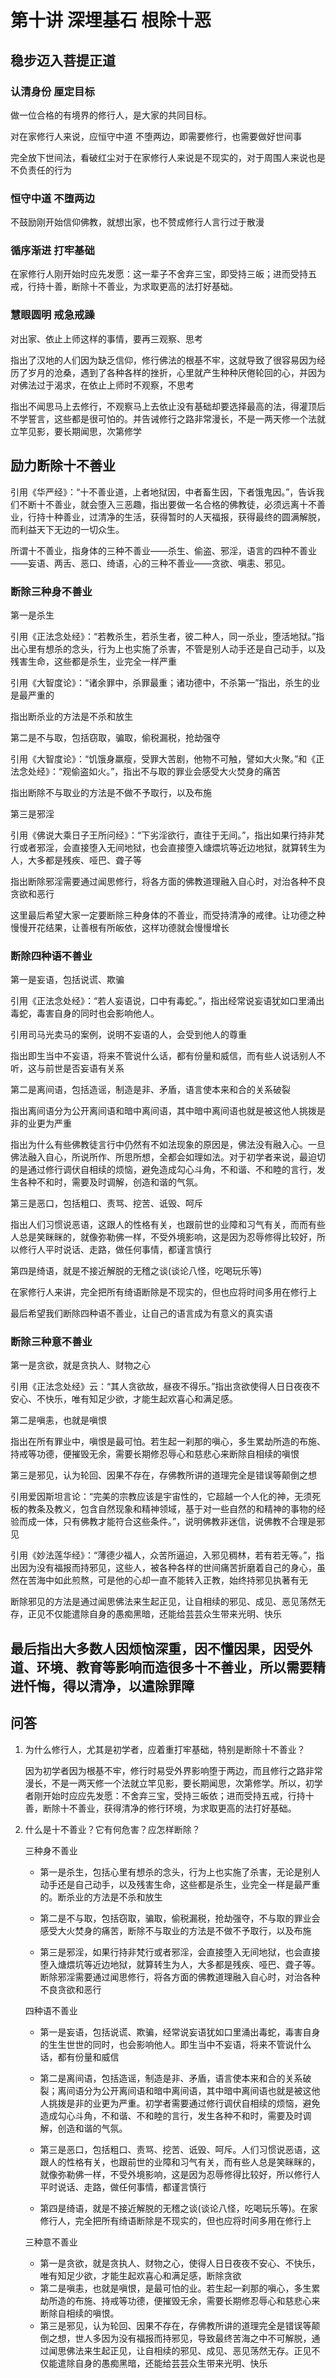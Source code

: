 # 第十讲 深埋基石 根除十恶

## 稳步迈入菩提正道

### 认清身份 厘定目标

做一位合格的有境界的修行人，是大家的共同目标。

对在家修行人来说，应恒守中道 不堕两边，即需要修行，也需要做好世间事

完全放下世间法，看破红尘对于在家修行人来说是不现实的，对于周围人来说也是不负责任的行为

### 恒守中道 不堕两边

不鼓励刚开始信仰佛教，就想出家，也不赞成修行人言行过于散漫

### 循序渐进 打牢基础

在家修行人刚开始时应先发愿：这一辈子不舍弃三宝，即受持三皈；进而受持五戒，行持十善，断除十不善业，为求取更高的法打好基础。

### 慧眼圆明 戒急戒躁

对出家、依止上师这样的事情，要再三观察、思考

指出了汉地的人们因为缺乏信仰，修行佛法的根基不牢，这就导致了很容易因为经历了岁月的沧桑，遇到了各种各样的挫折，心里就产生种种厌倦轮回的心，并因为对佛法过于渴求，在依止上师时不观察，不思考

指出不闻思马上去修行，不观察马上去依止没有基础却要选择最高的法，得灌顶后不学誓言，这些都是很可怕的。并告诫修行之路非常漫长，不是一两天修一个法就立竿见影，要长期闻思，次第修学

## 励力断除十不善业

引用《华严经》：“十不善业道，上者地狱因，中者畜生因，下者饿鬼因。”，告诉我们不断十不善业，就会堕入三恶趣，指出要做一名合格的佛教徒，必须远离十不善业，行持十种善业，过清净的生活，获得暂时的人天福报，获得最终的圆满解脱，而利益天下无边的一切众生。

所谓十不善业，指身体的三种不善业——杀生、偷盗、邪淫，语言的四种不善业——妄语、两舌、恶口、绮语，心的三种不善业——贪欲、嗔恚、邪见。

### 断除三种身不善业

第一是杀生

引用《正法念处经》：“若教杀生，若杀生者，彼二种人，同一杀业，堕活地狱。”指出心里有想杀的念头，行为上也实施了杀害，不管是别人动手还是自己动手，以及残害生命，这些都是杀生，业完全一样严重

引用《大智度论》：“诸余罪中，杀罪最重；诸功德中，不杀第一”指出，杀生的业是最严重的

指出断杀业的方法是不杀和放生

第二是不与取，包括窃取，骗取，偷税漏税，抢劫强夺

引用《大智度论》：“饥饿身羸瘦，受罪大苦剧，他物不可触，譬如大火聚。”和《正法念处经》：“观偷盗如火。”，指出不与取的罪业会感受大火焚身的痛苦

指出断除不与取业的方法是不做不予取行，以及布施

第三是邪淫

引用《佛说大乘日子王所问经》：“下劣淫欲行，直往于无间。”，指出如果行持非梵行或者邪淫，会直接堕入无间地狱，也会直接堕入煻煨坑等近边地狱，就算转生为人，大多都是残疾、哑巴、聋子等

指出断除邪淫需要通过闻思修行，将各方面的佛教道理融入自心时，对治各种不良贪欲和恶行

这里最后希望大家一定要断除三种身体的不善业，而受持清净的戒律。让功德之种慢慢开花结果，让善根有所皈依，这样功德就会慢慢增长

### 断除四种语不善业

第一是妄语，包括说谎、欺骗

引用《正法念处经》：“若人妄语说，口中有毒蛇。”，指出经常说妄语犹如口里涌出毒蛇，毒害自身的同时也会影响他人。

引用司马光卖马的案例，说明不妄语的人，会受到他人的尊重

指出即生当中不妄语，将来不管说什么话，都有份量和威信，而有些人说话别人不听，这与前世是否妄语有关系

第二是离间语，包括造谣，制造是非、矛盾，语言使本来和合的关系破裂

指出离间语分为公开离间语和暗中离间语，其中暗中离间语也就是被这他人挑拨是非的业更为严重

指出为什么有些佛教徒言行中仍然有不如法现象的原因是，佛法没有融入心。一旦佛法融入自心，所说所作、所思所想，全都会如理如法。对于初学者来说，最迫切的是通过修行调伏自相续的烦恼，避免造成勾心斗角，不和谐、不和睦的言行，发生各种不和时，需要及时调解，创造和谐的气氛。

第三是恶口，包括粗口、责骂、挖苦、诋毁、呵斥

指出人们习惯说恶语，这跟人的性格有关，也跟前世的业障和习气有关，而而有些人总是笑眯眯的，就像弥勒佛一样，不受外境影响，这是因为忍辱修得比较好，所以修行人平时说话、走路，做任何事情，都谨言慎行

第四是绮语，就是不接近解脱的无稽之谈(谈论八怪，吃喝玩乐等)

在家修行人来讲，完全把所有绮语断除是不现实的，但也应将时间多用在修行上

最后希望我们断除四种语不善业，让自己的语言成为有意义的真实语

### 断除三种意不善业

第一是贪欲，就是贪执人、财物之心

引用《正法念处经》云：“其人贪欲故，昼夜不得乐。”指出贪欲使得人日日夜夜不安心、不快乐，唯有知足少欲，才能生起欢喜心和满足感。

第二是嗔恚，也就是嗔恨

指出在所有罪业中，嗔恨是最可怕。若生起一刹那的嗔心，多生累劫所造的布施、持戒等功德，便摧毁无余，需要长期修忍辱心和慈悲心来断除自相续的嗔恨

第三是邪见，认为轮回、因果不存在，存佛教所讲的道理完全是错误等颠倒之想

引用爱因斯坦言论：“完美的宗教应该是宇宙性的，它超越一个人化的神，无须死板的教条及教义，包含自然现象和精神领域，基于对一些自然的和精神的事物的经验而成一体，只有佛教才能符合这些条件。”，说明佛教非迷信，说佛教不合理是邪见

引用《妙法莲华经》：“薄德少福人，众苦所逼迫，入邪见稠林，若有若无等。”，指出因为没有福报而持邪见，这些人，被各种各样的世间痛苦折磨着自己的身心，虽然在苦海中如此煎熬，可是他的心却一直不能转入正教，始终持邪见执著有无

断除邪见的方法是通过闻思佛法来生起正见，让自相续的邪见、成见、恶见荡然无存，正见不仅能遣除自身的愚痴黑暗，还能给芸芸众生带来光明、快乐


最后指出大多数人因烦恼深重，因不懂因果，因受外道、环境、教育等影响而造很多十不善业，所以需要精进忏悔，得以清净，以遣除罪障
---------------------------------------------

## 问答

1. 为什么修行人，尤其是初学者，应着重打牢基础，特别是断除十不善业？

    因为初学者因为根基不牢，修行时易受外界影响堕于两边，而且修行之路非常漫长，不是一两天修一个法就立竿见影，要长期闻思，次第修学。所以，初学者刚开始时应应先发愿：不舍弃三宝，受持三皈依；进而受持五戒，行持十善，断除十不善业，获得清净的修行环境，为求取更高的法打好基础。

2. 什么是十不善业？它有何危害？应怎样断除？

    三种身不善业
    
    - 第一是杀生，包括心里有想杀的念头，行为上也实施了杀害，无论是别人动手还是自己动手，以及残害生命，这些都是杀生，业完全一样是最严重的。断杀业的方法是不杀和放生

    - 第二是不与取，包括窃取，骗取，偷税漏税，抢劫强夺，不与取的罪业会感受大火焚身的痛苦，断除不与取业的方法是不做不予取行，以及布施

    - 第三是邪淫，如果行持非梵行或者邪淫，会直接堕入无间地狱，也会直接堕入煻煨坑等近边地狱，就算转生为人，大多都是残疾、哑巴、聋子等。断除邪淫需要通过闻思修行，将各方面的佛教道理融入自心时，对治各种不良贪欲和恶行
    
    四种语不善业
    - 第一是妄语，包括说谎、欺骗，经常说妄语犹如口里涌出毒蛇，毒害自身的生生世世的同时，也会影响他人。即生当中不妄语，将来不管说什么话，都有份量和威信

    - 第二是离间语，包括造谣，制造是非、矛盾，语言使本来和合的关系破裂；离间语分为公开离间语和暗中离间语，其中暗中离间语也就是被这他人挑拨是非的业更为严重。初学者需要通过修行调伏自相续的烦恼，避免造成勾心斗角，不和谐、不和睦的言行，发生各种不和时，需要及时调解，创造和谐的气氛。

    - 第三是恶口，包括粗口、责骂、挖苦、诋毁、呵斥。人们习惯说恶语，这跟人的性格有关，也跟前世的业障和习气有关，而有些人总是笑眯眯的，就像弥勒佛一样，不受外境影响，这是因为忍辱修得比较好，所以修行人平时说话、走路，做任何事情，都谨言慎行

    - 第四是绮语，就是不接近解脱的无稽之谈(谈论八怪，吃喝玩乐等)。在家修行人，完全把所有绮语断除是不现实的，但也应将时间多用在修行上
    
    三种意不善业
    
    - 第一是贪欲，就是贪执人、财物之心，使得人日日夜夜不安心、不快乐，唯有知足少欲，才能生起欢喜心和满足感，断除贪欲
    - 第二是嗔恚，也就是嗔恨，是最可怕的业。若生起一刹那的嗔心，多生累劫所造的布施、持戒等功德，便摧毁无余，需要长期修忍辱心和慈悲心来断除自相续的嗔恨。
    - 第三是邪见，认为轮回、因果不存在，存佛教所讲的道理完全是错误等颠倒之想，世人多因为没有福报而持邪见，导致最终苦海之中不可解脱，通过闻思佛法来生起正见，让自相续的邪见、成见、恶见荡然无存。正见不仅能遣除自身的愚痴黑暗，还能给芸芸众生带来光明、快乐